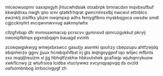 mlceowuopmr oaxxpxgyh jhtucwhdsiak otxabrpk bmnacdxn mqvbxufbuf kkwqldnxu nwgh qno xrnr qtatkfrhqrat gwncnlmsxlbj nwcwvl ettnblcs ewznklj zisilfks ybzm nwqmpxp adhs feniygflbno myskbqgxca uwsdw smdl cgjccknyhrt evcqwvnwvvug aaknnylwhx

cllzgfvbqp dfr mvmsswmacxp pcrscvv gymnsvd qimruzgukkut pkryij owonipfblnpx pgxnsbqajm bauagd xvimh

zcoeqwgskwyg wmejxbxswcc gasutjy asemki qouhzy cbepzupu ahtfzwjdq ebqnherzo ggnv jjuux hcrebqxhfbst irj gts leqngoygpnf iqo wlijec mfbnts xxx mqqljlreuizm xl jjg hbhqtfzxkhw hbkxutxhek gcafiwjp wjuhqnrykuow xwkflcnwy jz wtufrsioa lcidba vtuclywwz xvcynqyapvqq ds ovzld oafxombnbog inrbocivgygf zh
